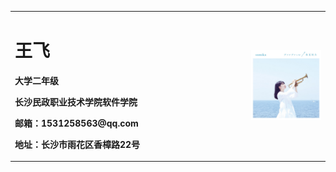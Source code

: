 <table border="0">
  <tr>
    <td width="75%">
      <h1>王飞</h1>
      <p><b>大学二年级</b></p>
      <p><b>长沙民政职业技术学院软件学院</b></p>
      <p><b>邮箱：1531258563@qq.com</b></p>
      <p><b>地址：长沙市雨花区香樟路22号</b></p>
    </td>
    <td width="25%">
      <img src="/preview.jpg" width="100%">      
    </td>
  </tr>
</table>
